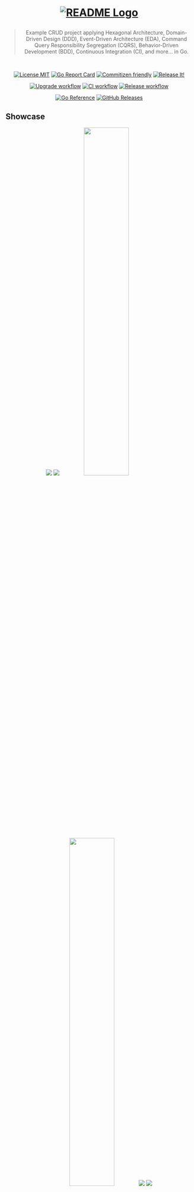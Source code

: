 <h1 align="center">

<!-- [![README Logo](https://raw.githubusercontent.com/bastean/codexgo/main/assets/readme/logo.png)](https://github.com/bastean) -->

[![README Logo](assets/readme/logo.png)](https://github.com/bastean/codexgo)

</h1>

<div align="center">

> Example CRUD project applying Hexagonal Architecture, Domain-Driven Design (DDD), Event-Driven Architecture (EDA), Command Query Responsibility Segregation (CQRS), Behavior-Driven Development (BDD), Continuous Integration (CI), and more... in Go.

</div>

<br />

<div align="center">

[![License MIT](https://img.shields.io/badge/license-MIT-blue.svg)](LICENSE)
[![Go Report Card](https://goreportcard.com/badge/github.com/bastean/codexgo/v4)](https://goreportcard.com/report/github.com/bastean/codexgo/v4)
[![Commitizen friendly](https://img.shields.io/badge/commitizen-friendly-brightgreen.svg)](https://github.com/commitizen/cz-cli)
[![Release It!](https://img.shields.io/badge/%F0%9F%93%A6%F0%9F%9A%80-release--it-orange.svg)](https://github.com/release-it/release-it)

</div>

<div align="center">

[![Upgrade workflow](https://github.com/bastean/codexgo/actions/workflows/upgrade.yml/badge.svg)](https://github.com/bastean/codexgo/actions/workflows/upgrade.yml)
[![CI workflow](https://github.com/bastean/codexgo/actions/workflows/ci.yml/badge.svg)](https://github.com/bastean/codexgo/actions/workflows/ci.yml)
[![Release workflow](https://github.com/bastean/codexgo/actions/workflows/release.yml/badge.svg)](https://github.com/bastean/codexgo/actions/workflows/release.yml)

</div>

<div align="center">

[![Go Reference](https://pkg.go.dev/badge/github.com/bastean/codexgo/v4.svg)](https://pkg.go.dev/github.com/bastean/codexgo/v4)
[![GitHub Releases](https://img.shields.io/github/v/release/bastean/codexgo.svg)](https://github.com/bastean/codexgo/releases)

</div>

## Showcase

<div align="center">

<img src="assets/readme/desktop-home.png" />

<img src="assets/readme/desktop-dashboard.png" />

<img width="49%" src="assets/readme/mobile-home.png" />

<img width="49%" src="assets/readme/mobile-dashboard.png" />

<img src="assets/readme/mail-confirm-account.png" />

<img src="assets/readme/mail-reset-password.png" />

</div>

## CLI

### Run (Demo)

```bash
go run github.com/bastean/codexgo/v4/cmd/codexgo@latest -demo
```

> [!NOTE]
>
> - Demo version does not require any configuration, because the required **ENV** values are already preset.
>   - Here we can find the **ENV** preset values that are used in the [Demo](internal/pkg/service/env/demo.go).
> - `In-Memory` implementation will be used for EventBus, CommandBus, QueryBus and Database (`SQLite`).
> - Links to confirm and recover the account are sent through the `Terminal` with the following messages:
>   - _"Hi \<username\>, please confirm your account through this link: \<link\>"_.
>   - _"Hi \<username\>, please reset your password through this link: \<link\>"_.

### Installation

```bash
go install github.com/bastean/codexgo/v4/cmd/codexgo@latest
```

```bash
codexgo -h
```

```text
              _________               ________________
_____________ ______  /_____ ____  __ __  ____/__  __ \
_  ___/_  __ \_  __  / _  _ \__  |/_/ _  / __  _  / / /
/ /__  / /_/ // /_/ /  /  __/__>  <   / /_/ /  / /_/ /
\___/  \____/ \__,_/   \___/ /_/|_|   \____/   \____/

Example CRUD project applying Hexagonal Architecture, DDD, EDA, CQRS, BDD, CI, and more... in Go.

Usage: codexgo [flags]

  -demo
        Use preset ENV values
  -env string
        Path to custom ENV file
```

### Usage

> [!NOTE]
>
> - We can use the [.env.demo.cli](deployments/.env.demo.cli) file or we can create our own `.env` file where we define our own values.
>   - In the [.env.example.cli](deployments/.env.example.cli) file, we can see the values that can be used.
>     - If `CODEXGO_SMTP_*` is omitted, the links to confirm and recover the account are sent through the `Terminal` with the following messages:
>       - _"Hi \<username\>, please confirm your account through this link: \<link\>"_.
>       - _"Hi \<username\>, please reset your password through this link: \<link\>"_.
>     - We can define our own **SMTP** configuration by simply modifying the `CODEXGO_SMTP_*` variables, then we will be able to receive the links by mail.
>     - If `CODEXGO_BROKER_*` is omitted, an in-memory EventBus will be used.
>     - `In-Memory` implementation will be used for CommandBus and QueryBus.
>     - If `CODEXGO_DATABASE_*` is omitted, a `SQLite` in-memory database will be used.
>     - We can use a file as a database instead of memory by defining the file name in the `CODEXGO_DATABASE_SQLITE_DSN` variable.

```bash
codexgo -env path/to/.env
```

## Docker

### Run (Demo)

> [!NOTE]
>
> - [System Requirements](#locally)
> - In the Demo version ([.env.demo](deployments/.env.demo)):
>   - `RabbitMQ` implementation will be used for the EventBus.
>     - **URL:** `http://localhost:15672`
>     - **User/Password:** `codexgo-demo`
>   - `In-Memory` implementation will be used for CommandBus and QueryBus.
>   - `MongoDB` implementation will be used as Database.
>     - **Compass:** `mongodb://codexgo-demo:codexgo-demo@localhost:27017`
>   - `Mailpit` will be used as SMTP to receive emails with the links to confirm and recover the account.
>     - **URL:** `http://localhost:8025`
>   - `codexGO` Server.
>     - **URL:** `http://localhost:8080`

```bash
task demo
```

## Features

### Project Layout

- Based on [Standard Go Project Layout](https://github.com/golang-standards/project-layout).

### Git

- Hooks managed by [husky](https://github.com/typicode/husky):
  - Pre-Push:
    - Scanning Repository for secrets using [TruffleHog CLI](https://github.com/trufflesecurity/trufflehog) and [Trivy](https://github.com/aquasecurity/trivy)
  - Pre-Commit: [lint-staged](https://github.com/lint-staged/lint-staged)
    - Scanning files for secrets using [TruffleHog CLI](https://github.com/trufflesecurity/trufflehog?tab=readme-ov-file#8-scan-individual-files-or-directories)
    - Formatting files using [gofmt](https://pkg.go.dev/cmd/gofmt), [goimports](https://pkg.go.dev/golang.org/x/tools/cmd/goimports) and [Prettier](https://prettier.io/docs/en/install).
  - Commit-Msg: [commitlint](https://github.com/conventional-changelog/commitlint)
    - Check [Conventional Commits](https://www.conventionalcommits.org) rules
- Commit message helper using [czg](https://github.com/Zhengqbbb/cz-git).
  - Interactive prompt that allows you to write commits following the [Conventional Commits](https://www.conventionalcommits.org) rules:
    ```bash
    task commit
    ```

### Scanners

- [TruffleHog CLI](https://github.com/trufflesecurity/trufflehog): Secrets.
- [Trivy](https://github.com/aquasecurity/trivy): Secrets, Vulnerabilities and Misconfigurations.
- [OSV-Scanner](https://github.com/google/osv-scanner): Vulnerabilities.

### Linters/Formatters

- `*.go`: [GolangCI-Lint](.golangci.yml).
- `*.templ`: [templ fmt](https://templ.guide/commands-and-tools/cli#formatting-templ-files).
- `*.feature` (Gherkin): [Cucumber extension](https://cucumber.io/docs/tools/general).
- `*.*`: [Prettier cli/extension](https://prettier.io/docs/en/install).

### Debuggers

- `*.go`: [deadcode](https://pkg.go.dev/golang.org/x/tools/cmd/deadcode).

### Tests

- Random data generator: [Gofakeit](https://github.com/brianvoe/gofakeit).
- Unit/Integration: [Testify](https://github.com/stretchr/testify).
- Acceptance: [Testify](https://github.com/stretchr/testify), [Godog (Cucumber)](https://github.com/cucumber/godog) and [Playwright](https://github.com/playwright-community/playwright-go).

### Releases

- Automatically managed by [Release It!](https://github.com/release-it/release-it):
  - Before/After Hooks for:
    - Linting
    - Testing
  - Bump version based on [Conventional Commits](https://www.conventionalcommits.org) and [SemVer](https://semver.org/):
    - CHANGELOG generator
    - Commits and Tags generator
    - GitHub Releases

### GitHub

- Actions for:
  - Setup Languages and Dependencies
- Workflows running:
  - Automatically (Triggered by **Push** or **Pull requests**):
    - Secrets
    - Vulnerabilities
    - Misconfigurations
    - Linting
    - Testing
  - Manually (Using the **Actions tab** on GitHub):
    - Upgrade Dependencies
    - Automate Release
- Issue Templates **(Defaults)**.

### Devcontainer

- Multiple Features already pre-configured:
  - Go
  - Task
  - Docker in Docker
  - Light-weight Desktop (Fluxbox)
  - SSH
- Extensions and their respective settings to work with:
  - Go
  - Task
  - Docker
  - templ
  - Cucumber
    - Gherkin
  - YAML
  - TOML
  - Prettier
  - Better Comments
  - Todo Tree
  - cSpell

### Docker

- Dockerfile
  - **Multi-stage builds**:
    - Development
    - Testing
    - Build
    - Production
- Compose
  - Switched by ENVs and Profiles.

### Broker

- Message (Event/Command):
  - Routing Key based on [AsyncAPI Topic Definition](https://github.com/fmvilas/topic-definition).

### Server

- [Progressive Web App (PWA)](https://developer.mozilla.org/en-US/docs/Web/Progressive_web_apps/Guides/Making_PWAs_installable)
  - [Manifest](internal/app/server/static/manifest.json)

### Security

- Server log files.
- Requests **Rate Limiting**.
- Data **authentication** via **JWT** managed by **Session Cookies**.
- [Captcha](https://github.com/mojocn/base64Captcha) implementation in forms.
- Form validation at the client using [Fomantic - Form Validation](https://fomantic-ui.com/behaviors/form.html).
  - On the server, the validations are performed using the **Value Objects** defined in the **Context**.
- Account confirmation and recovery via **Mail** or **Terminal**.
- Password hashing using [Bcrypt](https://pkg.go.dev/golang.org/x/crypto/bcrypt).

### Scripts

- [syncenv](scripts/syncenv/syncenv.go)
  - Synchronize all **.env\*** files in the directory using an **.env** model.
- [copydeps](scripts/copydeps/copydeps.go)
  - Copies the files required by the browser dependencies from the **node_modules** folder and places them inside the **static** folder on the server.
- [run](deployments/run.sh)
  - Display the logs and redirect them to a file whose name depends on the time at which the service was run.
  - Used in Production Image.

## Domain > (Infrastructure | Application) > Presentation

### Bounded Context (App/Business/Department) > Modules (Troubleshooting) > Layers (Domain, Infrastructure & Application)

- **Domain (Logic Core)**
  - Value Objects (Entities)
    - Mother Creators
    - Unit Tests
  - Messages (Event/Command)
    - Mother Creators
  - Aggregates (Sets of Entities)
    - Aggregate Root (Core Set)
    - Mother Creators
  - Role Interfaces (Ports)
    - Repository
    - Broker
  - Model Interfaces
    - Use Cases
    - Handlers/Consumers
  - Services (Abstract Logic)
  - Errors (Management)
- **Infrastructure (Port Adapters)**
  - Persistence
    - Repository Mocks
    - Implementations (Adapters)
    - Integration Tests
  - Communication
    - Broker Mocks
    - Implementations (Adapters)
    - Integration Tests
- **Application (Orchestration of Domain Logic)**
  - Use Cases
    - Implementations
  - Commands
    - Mother Creators
  - Queries/Responses
    - Mother Creators
  - Handlers/Consumers
    - Implementations
    - Unit Tests

### Services > App > (Presentation)

- **Presentation (Consumers of Bounded Context Modules)**
  - Services (Mapping)
    - Centralize Imports
    - Initializations
  - Server
    - Templates
    - Handlers
      - API
      - Views
    - Routes
      - API `/v*`
      - Views
    - Features (Gherkin)
      - Acceptance Tests

## Workflow

### Idea

The system allows users to register a new account, log in and update their data or permanently delete their account, as well as verify it through a link sent to their email.

### Functionality

It is a monolith where CRUD operations can be performed from different presentations to the same database, this allows us to manage users from the different presentations available, in addition to having a messaging system that allows to communicate the events occurred, thus avoiding a coupling to the source of the same.

### Folders

1. `pkg/context/(modules)`

   - It is the logical core that contains all the necessary functionalities that are agnostic of any **presentation**.

2. `internal/pkg/service`

   - It is responsible for initializing all **context** functionalities so that they are ready for use, as well as for **"mapping"** certain values to centralize all imports required for **presentations** in a single place.

3. `internal/app/(presentations)`

   - These **applications** will be used as **presentations** in order to serve the functionalities to an end user.

### Idiomatic

- **Domain**
  - `errors.New*()`, `errors.BubbleUp()` & `errors.Panic()`
    - Only in the `Domain` layer and in the `*_test.go` files can we throw `errors.Panic()`.
- **Infrastructure**
  - `New*()`, `Open()` & `Close()`
    - `session`
  - `errors.New*()` & `errors.BubbleUp()`
- **Application**
  - `Run()`, `Handle()` & `On()`
  - `errors.New*()` & `errors.BubbleUp()`
- **Presentation**
  - **Modules**
    - `Start()` & `Stop()`
    - `errors.BubbleUp()`
  - **Services / Apps**
    - `Init()`, `Up()` & `Down()`
      - `log.[Wrap]()`
    - `errors.New*()` & `errors.BubbleUp()`
      - In `Apps` we will handle `Bubble Errors`.
- **Main**
  - `log.Fatal()` & `log.[Wrap]()`
    - Only `main()` can use `log.Fatal()`.
- **Logs**
  - `[embed]`
    - We use `[]` to **"embed"** external values such as error messages, fields, etc... inside our messages.
- **ENVs**
  - `os.[Getenv/LookupEnv]()`
    - Only handle `ENVs` directly in the `Presentation` layer and in the `*_test.go` files.
      - At the `Infrastructure` layer, `ENVs` are received via arguments through function parameters.
- **Blocks**
  - `const`, `var`, & `type`
    - We will group only those that are declared on a single line.

### ...`v0` > `dev0.1.0` > `ci/dev0.1.0` > `main` > `v0`...

Create `v0` branch from `main`.

```bash
task git-v0
```

Create development branch `dev0.1.0` from `v0`.

```bash
task git-dev0.1.0
```

Create branch `ci/dev0.1.0` from `dev0.1.0` to ensure that the workflows run correctly with the new changes before merging them with `main`.

```bash
task git-ci/dev0.1.0
```

Once the workflows have been successfully passed, the new changes from `ci/dev0.1.0` will be merged into `main`.

```bash
task git-main-ci/dev0.1.0
```

After releasing the new version `v0.1.0`, the `main` and `v0` branches in our local repository will be updated.

```bash
task git-pull-v0
```

To end the cycle, the `dev0.1.0` and `ci/dev0.1.0` branches will be deleted.

```bash
task git-cleanup-dev0.1.0
```

## First Steps

### Clone

#### HTTPS

```bash
git clone https://github.com/bastean/codexgo.git && cd codexgo
```

#### SSH

```bash
git clone git@github.com:bastean/codexgo.git && cd codexgo
```

### Initialize

#### Dev Container **(Recommended)**

1. System Requirements

   - [Docker](https://docs.docker.com/get-docker)

     - [Dev Containers](https://marketplace.visualstudio.com/items?itemName=ms-vscode-remote.remote-containers)

2. Start VS Code

   ```bash
   code .
   ```

3. Open Command Palette

   - F1

4. Run

   ```text
   Dev Containers: Reopen in Container
   ```

5. SSH **(Optional)**

   - We can connect to our `Dev Container` via `SSH` in the following ways:
     - If we have [Task](https://taskfile.dev/installation) installed on our host, being in the root of the repository
       ```bash
       task connect-2222-vscode-localhost
       ```
     - Using the SSH Client of our host
       ```bash
       ssh -p 2222 -o StrictHostKeyChecking=no -o UserKnownHostsFile=/dev/null -o GlobalKnownHostsFile=/dev/null vscode@localhost
       ```
     - **Password:** `vscode`

6. Desktop **(Optional)**

   - We can connect to our `Dev Container` via `VNC` using our web browser.
     - **URL:** `http://localhost:6080`
     - **Password:** `vscode`
       - No password is required to connect from the **local host**.
     - Change the default applications of the context menu **(Optional)**
       ```bash
       task desktop
       ```
       - **File Manager:** `xfe`
       - **Terminal:** `terminator`
       - **Web Browser:** `chromium`

#### Locally

1. System Requirements

   - [Go](https://go.dev/doc/install)
   - [Task](https://taskfile.dev/installation)
   - [Docker](https://docs.docker.com/get-docker)

2. Run

   ```bash
   task init
   ```

### ZIP

> [!NOTE]
>
> - [System Requirements](#locally)
> - We need to change `<user>` and `<repository>` with our own values.

```bash
curl -sSfLO https://github.com/bastean/codexgo/archive/refs/heads/main.zip \
&& unzip main.zip \
&& mv codexgo-main <repository> \
&& rm main.zip \
&& cd <repository> \
&& task genesis \
&& git commit -m "feat(genesis): codexgo" \
&& git branch -M main \
&& git remote add github https://github.com/<user>/<repository>.git \
&& git push -u github main \
&& git status
```

<details>

<summary>Repository initialization from ZIP <b>(Optional)</b></summary>

## Design

#### Icons (Template: [Icon Safe Zone SVG](https://www.w3.org/TR/appmanifest/images/icon-safe-zone.svg))

- `favicon-512.png` (512x512)

#### Screenshots

- `desktop.png` (1536x860)
- `mobile.png` (425x800)

#### Readme

- `logo.png`

#### Social Preview (Template: [GitHub Repository > Settings > General > Social preview > Download template]())

- `social-preview.png`

#### Mocks

- Wireframe
- UML

## Repository

#### Genesis

- Run initialization from `ZIP` ([codexGO](https://github.com/bastean/codexgo#zip))

- Cleanup

  - `CHANGELOG`
  - Everything not required

- Add `<repository>` > `assets/`

  - Compress `assets`

- Update `#colors` > `#<repository>`

- Update (`codexgo/v*`|`codexgo`|`codexGO`) > `<repository>`

  - `Source Code`, `Files` & `Folders`

- Update `README`

  - Update `Logo`
  - Update `Description`
  - Add `Disclaimer`
    ```markdown
    > [!IMPORTANT]
    >
    > `<repository>` is still in the early stages of development.
    ```
  - Update `Tech Stack`
  - Remove all other sections, except:
    - `Logo`, `Description`, `Disclaimer`, `Badges`, `Tech Stack`, `Contributing` & `License`
  - Change `v*.*.*` > `v0.0.0`

- Commit, Upgrade & Push
  ```bash
  git commit -m "chore: update codexgo to <repository>" \
  && task upgrade \
  && git push \
  && git status
  ```

## GitHub

#### Settings

- Rulesets

  - `New branch ruleset`
    - Ruleset Name \*
      - Branches
    - Enforcement status
      - Active
    - Target branches
      - Include by pattern
        - `main`
        - `v*`
    - Branch rules
      - Restrict deletions
      - Require signed commits **(Optional)**
      - Block force pushes
  - `New tag ruleset`
    - Ruleset Name \*
      - Tags
    - Enforcement status
      - Active
    - Target tags
      - Include by pattern
        - `v*`
    - Tag rules
      - Restrict deletions
      - Require signed commits **(Optional)**
      - Block force pushes

- Secrets and variables **(Optional)**

  - Actions
    - New repository secret
      - `BOT_GPG_PASSPHRASE`
      - `BOT_GPG_PRIVATE_KEY`
        ```bash
        gpg --armor --export-secret-key [Pub_Key_ID (*-BOT)]
        ```

- Social preview

  - Upload an image…

#### Actions

- Workflows

  - Release
    - Run workflow
      - Use workflow from
        - Branch: `main`
      - Status
        - `alpha`
      - Bump
        - `minor`
    - Pre-release
      - `v0.1.0-alpha.0`

</details>

### GitHub Actions **(Optional)**

> [!IMPORTANT]
> By default, the user used to create commits and tags in workflows is `github-actions[bot]`, whose creations are not signed. If we want the creation of commits and tags to be signed, we must create the specified **"Repository Secrets"**, this way by selecting `GPG Sign` when manually launching a workflow everything will be created using the information obtained from the **"GPG Key"**.

#### Settings tab

##### Secrets and variables

- Actions

  - New repository secret

    - `BOT_GPG_PASSPHRASE`

    - `BOT_GPG_PRIVATE_KEY`

      ```bash
      gpg --armor --export-secret-key [Pub_Key_ID (*-BOT)]
      ```

### Run

#### ENVs

> [!IMPORTANT]
> If we want to modify the values inside some `.env` file, here [.env.example.demo](deployments/.env.example.demo) we can see the values that can be used.

#### Development ([.env.demo.dev](deployments/.env.demo.dev))

> [!NOTE]
>
> - `RabbitMQ`
>   - **URL:** `http://localhost:15672`
>   - **User/Password:** `codexgo-dev`
> - `MongoDB`
>   - **Compass:** `mongodb://codexgo-dev:codexgo-dev@localhost:27017`
> - `Mailpit`
>   - **URL:** `http://localhost:8025`
> - `codexGO` Server
>   - **URL:** `http://localhost:8080`
> - `codexGO` Live-Reloading Server
>   - **URL:** `http://localhost:8090`

```bash
task compose-dev
```

#### Tests

##### Unit

```bash
task test-unit
```

##### Integration ([.env.demo.test](deployments/.env.demo.test) | [.env.demo.test.integration](deployments/.env.demo.test.integration))

```bash
task compose-test-integration
```

##### Acceptance ([.env.demo.test](deployments/.env.demo.test) | [.env.demo.test.acceptance](deployments/.env.demo.test.acceptance))

```bash
task compose-test-acceptance
```

##### Unit / Integration / Acceptance ([.env.demo.test](deployments/.env.demo.test))

```bash
task compose-tests
```

#### Production ([.env.demo.prod](deployments/.env.demo.prod))

> [!NOTE]
>
> - We must define our own **SMTP** configuration in the `CODEXGO_SMTP_*` variables, to receive the links by mail.
>   - By default, as there are no values set, the links will be sent through the terminal.
> - `RabbitMQ`
>   - **URL:** `http://localhost:15672`
>   - **User/Password:** `codexgo`
> - `MongoDB`
>   - **Compass:** `mongodb://codexgo:codexgo@localhost:27017`
> - `codexGO` Server
>   - **URL:** `http://localhost:8080`

```bash
task compose-prod
```

## Tech Stack

#### Base

- [Go](https://go.dev)
- [Gin](https://gin-gonic.com)
- [templ](https://templ.guide)
  - [Fomantic-UI](https://fomantic-ui.com)
- [RabbitMQ](https://www.rabbitmq.com/tutorials/tutorial-one-go)
- [MongoDB](https://www.mongodb.com/docs/drivers/go)
- [SQLite](https://gorm.io/docs/connecting_to_the_database.html#SQLite)

#### Please see

- [go.mod](go.mod)
- [package.json](package.json)

## Contributing

Contributions and Feedback are always welcome!

- [Open a new issue](https://github.com/bastean/codexgo/issues/new/choose)

## License

[MIT](LICENSE)
